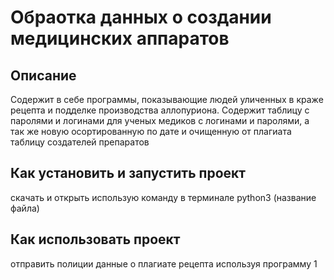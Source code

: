# Обраотка данных о создании медицинских аппаратов
## Описание
Содержит в себе программы, показывающие людей уличенных в краже рецепта и подделке производства аллопуриона.
Содержит таблицу с паролями и логинами для ученых медиков с логинами и паролями, а так же новую осортированную по дате и очищенную от плагиата
таблицу создателей препаратов
## Как установить и запустить проект
 скачать и открыть использую команду в терминале python3 (название файла)
## Как использовать проект
отправить полиции данные о плагиате рецепта используя программу 1

